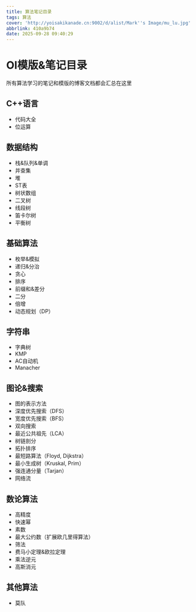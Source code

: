 ```yaml
---
title: 算法笔记目录
tags: 算法
cover: 'http://yoisakikanade.cn:9002/d/alist/Mark''s Image/mu_lu.jpg'
abbrlink: 410a9b74
date: 2025-09-28 09:40:29
---
```


# OI模版&笔记目录

所有算法学习的笔记和模版的博客文档都会汇总在这里

## C++语言

- 代码大全
- 位运算

## 数据结构

- 栈&队列&单调
- 并查集
- 堆
- ST表
- 树状数组
- 二叉树
- 线段树
- 笛卡尔树
- 平衡树

## 基础算法

- 枚举&模拟
- 递归&分治
- 贪心
- 排序
- 前缀和&差分
- 二分
- 倍增
- 动态规划（DP）

## 字符串

- 字典树
- KMP
- AC自动机
- Manacher

## 图论&搜索

- 图的表示方法
- 深度优先搜索（DFS）
- 宽度优先搜索（BFS）
- 双向搜索
- 最近公共祖先（LCA）
- 树链剖分
- 拓扑排序
- 最短路算法（Floyd, Dijkstra）
- 最小生成树（Kruskal, Prim）
- 强连通分量（Tarjan）
- 网络流

## 数论算法

- 高精度
- 快速幂
- 素数
- 最大公约数（扩展欧几里得算法）
- 筛法
- 费马小定理&欧拉定理
- 乘法逆元
- 高斯消元

## 其他算法

- 莫队
